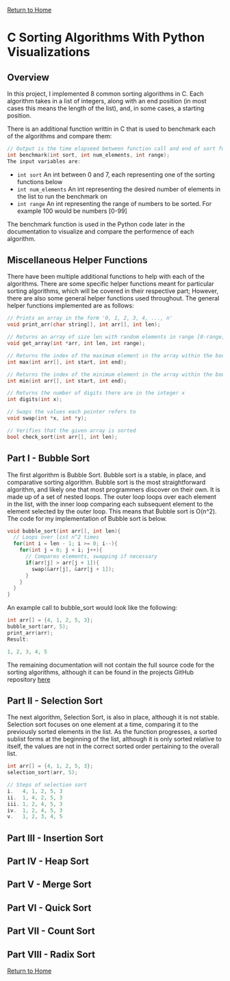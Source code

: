 [Return to Home](https://04mscott.github.io/)

# C Sorting Algorithms With Python Visualizations

## Overview

In this project, I implemented 8 common sorting algorithms in C. Each algorithm takes in a list of integers, along with an end position (in most cases this means the length of the list), and, in some cases, a starting position.

There is an additional function writtin in C that is used to benchmark each of the algorithms and compare them:
```c
// Output is the time elapseed between function call and end of sort function
int benchmark(int sort, int num_elements, int range);
The input variables are:
```
- `int sort` An int between 0 and 7, each representing one of the sorting functions below
- `int num_elements` An int representing the desired number of elements in the list to run the benchmark on
- `int range` An int representing the range of numbers to be sorted. For example 100 would be numbers \[0-99]

The benchmark function is used in the Python code later in the documentation to visualize and compare the performence of each algorithm.

## Miscellaneous Helper Functions

There have been multiple additional functions to help with each of the algorithms. There are some specific helper functions meant for particular sorting algorithms, which will be covered in their respective part; However, there are also some general helper functions used throughout. The general helper functions implemented are as follows:
```c
// Prints an array in the form '0, 1, 2, 3, 4, ..., n'
void print_arr(char string[], int arr[], int len);

// Returns an array of size len with random elements in range [0-range]
void get_array(int *arr, int len, int range);

// Returns the index of the maximum element in the array within the bounds start and end
int max(int arr[], int start, int end);

// Returns the index of the minimum element in the array within the bounds start and end
int min(int arr[], int start, int end);

// Returns the number of digits there are in the integer x
int digits(int x);

// Swaps the values each pointer refers to
void swap(int *x, int *y);

// Verifies that the given array is sorted
bool check_sort(int arr[], int len);
```
## Part I - Bubble Sort

The first algorithm is Bubble Sort. Bubble sort is a stable, in place, and comparative sorting algorithm. Bubble sort is the most straightforward algorithm, and likely one that most programmers discover on their own. It is made up of a set of nested loops. The outer loop loops over each element in the list, with the inner loop comparing each subsequent element to the element selected by the outer loop. This means that Bubble sort is O(n^2). The code for my implementation of Bubble sort is below.
```c
void bubble_sort(int arr[], int len){
  // Loops over list n^2 times
  for(int i = len - 1; i >= 0; i--){
    for(int j = 0; j < i; j++){
      // Compares elements, swapping if necessary
      if(arr[j] > arr[j + 1]){
        swap(&arr[j], &arr[j + 1]);
      }
    }
  }
}
```
An example call to bubble_sort would look like the following:
```c
int arr[] = {4, 1, 2, 5, 3};
bubble_sort(arr, 5);
print_arr(arr);
Result:
```
```c
1, 2, 3, 4, 5
```
The remaining documentation will not contain the full source code for the sorting algorithms, although it can be found in the projects GitHub repository [here](https://github.com/04mscott/Sorting-Functions-C-)

## Part II - Selection Sort

The next algorithm, Selection Sort, is also in place, although it is not stable. Selection sort focuses on one element at a time, comparing it to the previously sorted elements in the list. As the function progresses, a sorted sublist forms at the beginning of the list, although it is only sorted relative to itself, the values are not in the correct sorted order pertaining to the overall list.
```c
int arr[] = {4, 1, 2, 5, 3};
selection_sort(arr, 5);
```
```c
// Steps of selection sort
i.   4, 1, 2, 5, 3
ii.  1, 4, 2, 5, 3
iii. 1, 2, 4, 5, 3
iv.  1, 2, 4, 5, 3
v.   1, 2, 3, 4, 5
```
## Part III - Insertion Sort
## Part IV - Heap Sort
## Part V - Merge Sort
## Part VI - Quick Sort
## Part VII - Count Sort
## Part VIII - Radix Sort

[Return to Home](https://04mscott.github.io/)
